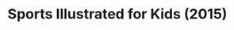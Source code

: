 ---
layout: post
title:  Sports Illustrated for Kids (2015)
role: Internal Design Lead • Product Design
categories: projects
img: assets/img/leadImages/siKids.png
---